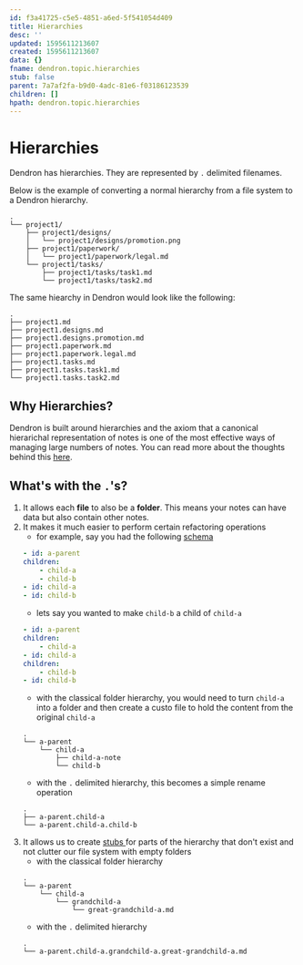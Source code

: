 ```yaml
---
id: f3a41725-c5e5-4851-a6ed-5f541054d409
title: Hierarchies
desc: ''
updated: 1595611213607
created: 1595611213607
data: {}
fname: dendron.topic.hierarchies
stub: false
parent: 7a7af2fa-b9d0-4adc-81e6-f03186123539
children: []
hpath: dendron.topic.hierarchies
---
```

# Hierarchies

Dendron has hierarchies. They are represented by `.` delimited filenames. 

Below is the example of converting a normal hierarchy from a file system to a Dendron hierarchy. 

```
.
└── project1/
    ├── project1/designs/
    │   └── project1/designs/promotion.png
    ├── project1/paperwork/
    │   └── project1/paperwork/legal.md
    └── project1/tasks/
        ├── project1/tasks/task1.md
        └── project1/tasks/task2.md
```

The same hiearchy in Dendron would look like the following:

```
.
├── project1.md
├── project1.designs.md
├── project1.designs.promotion.md
├── project1.paperwork.md
├── project1.paperwork.legal.md
├── project1.tasks.md
├── project1.tasks.task1.md
└── project1.tasks.task2.md
```

## Why Hierarchies?

Dendron is built around hierarchies and the axiom that a canonical hierarichal representation of notes is one of the most effective ways of managing large numbers of notes. You can read more about the thoughts behind this [here](https://kevinslin.com/organizing/its_not_you_its_your_knowledge_base/).

## What's with the `.`'s?

1. It allows each **file** to also be a **folder**. This means your notes can have data but also contain other notes. 
2. It makes it much easier to perform certain refactoring operations
   - for example, say you had the following [schema ](c5e5adde-5459-409b-b34d-a0d75cbb1052)
   ```yml
   - id: a-parent
   children:
       - child-a
       - child-b
   - id: child-a
   - id: child-b
   ```
   - lets say you wanted to make `child-b` a child of `child-a`
   ```yml
   - id: a-parent
   children:
       - child-a
   - id: child-a
   children:
       - child-b
   - id: child-b
   ```
   - with the classical folder hierarchy, you would need to turn `child-a` into a folder and then create a custo file to hold the content from the original `child-a`
   ```
   .
   └── a-parent
       └── child-a
           ├── child-a-note
           └── child-b
   ```
   - with the `.` delimited hierarchy, this becomes a simple rename operation
   ```
   .
   ├── a-parent.child-a
   └── a-parent.child-a.child-b
   ```
3. It allows us to create [stubs ](c5e5adde-5459-409b-b34d-a0d75cbb1052) for parts of the hierarchy that don't exist and not clutter our file system with empty folders 
   - with the classical folder hierarchy
   ```
   .
   └── a-parent
       └── child-a
           └── grandchild-a
               └── great-grandchild-a.md
   ```
   - with the `.` delimited hierarchy
   ```
   .
   └── a-parent.child-a.grandchild-a.great-grandchild-a.md
   ```
